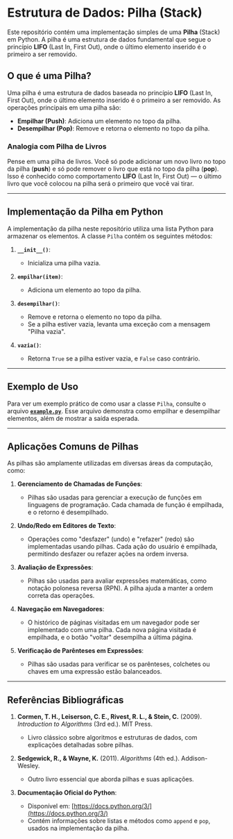 # Estrutura de Dados: Pilha (Stack)

Este repositório contém uma implementação simples de uma **Pilha** (Stack) em Python. A pilha é uma estrutura de dados fundamental que segue o princípio **LIFO** (Last In, First Out), onde o último elemento inserido é o primeiro a ser removido.

## O que é uma Pilha?

Uma pilha é uma estrutura de dados baseada no princípio **LIFO** (Last In, First Out), onde o último elemento inserido é o primeiro a ser removido. As operações principais em uma pilha são:

- **Empilhar (Push)**: Adiciona um elemento no topo da pilha.
- **Desempilhar (Pop)**: Remove e retorna o elemento no topo da pilha.

### Analogia com Pilha de Livros
Pense em uma pilha de livros. Você só pode adicionar um novo livro no topo da pilha (**push**) e só pode remover o livro que está no topo da pilha (**pop**). Isso é conhecido como comportamento **LIFO** (Last In, First Out) — o último livro que você colocou na pilha será o primeiro que você vai tirar.

---

## Implementação da Pilha em Python

A implementação da pilha neste repositório utiliza uma lista Python para armazenar os elementos. A classe `Pilha` contém os seguintes métodos:

1. **`__init__()`**:
   - Inicializa uma pilha vazia.

2. **`empilhar(item)`**:
   - Adiciona um elemento ao topo da pilha.

3. **`desempilhar()`**:
   - Remove e retorna o elemento no topo da pilha.
   - Se a pilha estiver vazia, levanta uma exceção com a mensagem "Pilha vazia".

4. **`vazia()`**:
   - Retorna `True` se a pilha estiver vazia, e `False` caso contrário.

---

## Exemplo de Uso

Para ver um exemplo prático de como usar a classe `Pilha`, consulte o arquivo **[`example.py`](example.py)**. Esse arquivo demonstra como empilhar e desempilhar elementos, além de mostrar a saída esperada.

---

## Aplicações Comuns de Pilhas

As pilhas são amplamente utilizadas em diversas áreas da computação, como:

1. **Gerenciamento de Chamadas de Funções**:
   - Pilhas são usadas para gerenciar a execução de funções em linguagens de programação. Cada chamada de função é empilhada, e o retorno é desempilhado.

2. **Undo/Redo em Editores de Texto**:
   - Operações como "desfazer" (undo) e "refazer" (redo) são implementadas usando pilhas. Cada ação do usuário é empilhada, permitindo desfazer ou refazer ações na ordem inversa.

3. **Avaliação de Expressões**:
   - Pilhas são usadas para avaliar expressões matemáticas, como notação polonesa reversa (RPN). A pilha ajuda a manter a ordem correta das operações.

4. **Navegação em Navegadores**:
   - O histórico de páginas visitadas em um navegador pode ser implementado com uma pilha. Cada nova página visitada é empilhada, e o botão "voltar" desempilha a última página.

5. **Verificação de Parênteses em Expressões**:
   - Pilhas são usadas para verificar se os parênteses, colchetes ou chaves em uma expressão estão balanceados.

---

## Referências Bibliográficas

1. **Cormen, T. H., Leiserson, C. E., Rivest, R. L., & Stein, C.** (2009). *Introduction to Algorithms* (3rd ed.). MIT Press.
   - Livro clássico sobre algoritmos e estruturas de dados, com explicações detalhadas sobre pilhas.

2. **Sedgewick, R., & Wayne, K.** (2011). *Algorithms* (4th ed.). Addison-Wesley.
   - Outro livro essencial que aborda pilhas e suas aplicações.

3. **Documentação Oficial do Python**:
   - Disponível em: [https://docs.python.org/3/](https://docs.python.org/3/)
   - Contém informações sobre listas e métodos como `append` e `pop`, usados na implementação da pilha.

